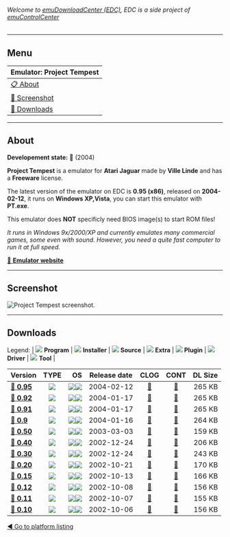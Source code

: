 ###### Welcome to [emuDownloadCenter (EDC)](https://github.com/PhoenixInteractiveNL/emuDownloadCenter/wiki/), EDC is a side project of [emuControlCenter](https://github.com/PhoenixInteractiveNL/emuControlCenter/wiki/)
***
## Menu
| **Emulator: Project Tempest** |
|:---------|
| [:clipboard: About](#about) |
| [:sunrise: Screenshot](#screenshot) |
| [:floppy_disk: Downloads](#downloads) |
***
## About
**Developement state:** :red_circle: (2004)

**Project Tempest** is a emulator for **Atari Jaguar** made by **Ville Linde** and has a **Freeware** license.

The latest version of the emulator on EDC is **0.95 (x86)**, released on **2004-02-12**, it runs on **Windows XP,Vista**, you can start this emulator with **PT.exe**.

This emulator does **NOT** specificly need BIOS image(s) to start ROM files!

_It runs in Windows 9x/2000/XP and currently emulates many commercial games, some even with sound. However, you need a quite fast computer to run it at full speed._

[:link: **Emulator website**](http://pt.emuunlim.com/)
***
## Screenshot
![](https://raw.githubusercontent.com/PhoenixInteractiveNL/emuDownloadCenter/master/hooks/projecttempest/emulator_screen_01.jpg "Project Tempest screenshot.")
***
## Downloads
Legend: | 
![](https://raw.githubusercontent.com/wiki/PhoenixInteractiveNL/emuDownloadCenter/images_misc/icon_program_24.png) **Program** | 
![](https://raw.githubusercontent.com/wiki/PhoenixInteractiveNL/emuDownloadCenter/images_misc/icon_installer_24.png) **Installer** | 
![](https://raw.githubusercontent.com/wiki/PhoenixInteractiveNL/emuDownloadCenter/images_misc/icon_source_code_24.png) **Source** | 
![](https://raw.githubusercontent.com/wiki/PhoenixInteractiveNL/emuDownloadCenter/images_misc/icon_extra_24.png) **Extra** | 
![](https://raw.githubusercontent.com/wiki/PhoenixInteractiveNL/emuDownloadCenter/images_misc/icon_plugin_24.png) **Plugin** | 
![](https://raw.githubusercontent.com/wiki/PhoenixInteractiveNL/emuDownloadCenter/images_misc/icon_driver_24.png) **Driver** | 
![](https://raw.githubusercontent.com/wiki/PhoenixInteractiveNL/emuDownloadCenter/images_misc/icon_tool_24.png) **Tool** | 
 
| Version | TYPE | OS | Release date | CLOG | CONT | DL Size |
|:--------|:----:|---:|:------------:|:----:|:----:|--------:|
| [:floppy_disk: **0.95**](https://github.com/PhoenixInteractiveNL/edc-repo0001/raw/master/projecttempest/0.95.7z) | ![](https://raw.githubusercontent.com/wiki/PhoenixInteractiveNL/emuDownloadCenter/images_misc/icon_program_24.png) | ![](https://raw.githubusercontent.com/wiki/PhoenixInteractiveNL/emuDownloadCenter/images_misc/logo_windows_24.png)![](https://raw.githubusercontent.com/wiki/PhoenixInteractiveNL/emuDownloadCenter/images_misc/icon_32-bit_24.png) | 2004-02-12 | [:page_facing_up:](https://github.com/PhoenixInteractiveNL/edc-repo0001/blob/master/projecttempest/0.95_changelog.txt) | [:mag_right:](https://github.com/PhoenixInteractiveNL/edc-repo0001/blob/master/projecttempest/0.95_contents.txt) | 265 KB |
| [:floppy_disk: **0.92**](https://github.com/PhoenixInteractiveNL/edc-repo0001/raw/master/projecttempest/0.92.7z) | ![](https://raw.githubusercontent.com/wiki/PhoenixInteractiveNL/emuDownloadCenter/images_misc/icon_program_24.png) | ![](https://raw.githubusercontent.com/wiki/PhoenixInteractiveNL/emuDownloadCenter/images_misc/logo_windows_24.png)![](https://raw.githubusercontent.com/wiki/PhoenixInteractiveNL/emuDownloadCenter/images_misc/icon_32-bit_24.png) | 2004-01-17 | [:page_facing_up:](https://github.com/PhoenixInteractiveNL/edc-repo0001/blob/master/projecttempest/0.92_changelog.txt) | [:mag_right:](https://github.com/PhoenixInteractiveNL/edc-repo0001/blob/master/projecttempest/0.92_contents.txt) | 265 KB |
| [:floppy_disk: **0.91**](https://github.com/PhoenixInteractiveNL/edc-repo0001/raw/master/projecttempest/0.91.7z) | ![](https://raw.githubusercontent.com/wiki/PhoenixInteractiveNL/emuDownloadCenter/images_misc/icon_program_24.png) | ![](https://raw.githubusercontent.com/wiki/PhoenixInteractiveNL/emuDownloadCenter/images_misc/logo_windows_24.png)![](https://raw.githubusercontent.com/wiki/PhoenixInteractiveNL/emuDownloadCenter/images_misc/icon_32-bit_24.png) | 2004-01-17 | [:page_facing_up:](https://github.com/PhoenixInteractiveNL/edc-repo0001/blob/master/projecttempest/0.91_changelog.txt) | [:mag_right:](https://github.com/PhoenixInteractiveNL/edc-repo0001/blob/master/projecttempest/0.91_contents.txt) | 265 KB |
| [:floppy_disk: **0.9**](https://github.com/PhoenixInteractiveNL/edc-repo0001/raw/master/projecttempest/0.9.7z) | ![](https://raw.githubusercontent.com/wiki/PhoenixInteractiveNL/emuDownloadCenter/images_misc/icon_program_24.png) | ![](https://raw.githubusercontent.com/wiki/PhoenixInteractiveNL/emuDownloadCenter/images_misc/logo_windows_24.png)![](https://raw.githubusercontent.com/wiki/PhoenixInteractiveNL/emuDownloadCenter/images_misc/icon_32-bit_24.png) | 2004-01-16 | [:page_facing_up:](https://github.com/PhoenixInteractiveNL/edc-repo0001/blob/master/projecttempest/0.9_changelog.txt) | [:mag_right:](https://github.com/PhoenixInteractiveNL/edc-repo0001/blob/master/projecttempest/0.9_contents.txt) | 264 KB |
| [:floppy_disk: **0.50**](https://github.com/PhoenixInteractiveNL/edc-repo0007/raw/master/projecttempest/0.50.7z) | ![](https://raw.githubusercontent.com/wiki/PhoenixInteractiveNL/emuDownloadCenter/images_misc/icon_program_24.png) | ![](https://raw.githubusercontent.com/wiki/PhoenixInteractiveNL/emuDownloadCenter/images_misc/logo_windows_24.png)![](https://raw.githubusercontent.com/wiki/PhoenixInteractiveNL/emuDownloadCenter/images_misc/icon_32-bit_24.png) | 2003-03-03 | [:page_facing_up:](https://github.com/PhoenixInteractiveNL/edc-repo0007/blob/master/projecttempest/0.50_changelog.txt) | [:mag_right:](https://github.com/PhoenixInteractiveNL/edc-repo0007/blob/master/projecttempest/0.50_contents.txt) | 159 KB |
| [:floppy_disk: **0.40**](https://github.com/PhoenixInteractiveNL/edc-repo0007/raw/master/projecttempest/0.40.7z) | ![](https://raw.githubusercontent.com/wiki/PhoenixInteractiveNL/emuDownloadCenter/images_misc/icon_program_24.png) | ![](https://raw.githubusercontent.com/wiki/PhoenixInteractiveNL/emuDownloadCenter/images_misc/logo_windows_24.png)![](https://raw.githubusercontent.com/wiki/PhoenixInteractiveNL/emuDownloadCenter/images_misc/icon_32-bit_24.png) | 2002-12-24 | [:page_facing_up:](https://github.com/PhoenixInteractiveNL/edc-repo0007/blob/master/projecttempest/0.40_changelog.txt) | [:mag_right:](https://github.com/PhoenixInteractiveNL/edc-repo0007/blob/master/projecttempest/0.40_contents.txt) | 206 KB |
| [:floppy_disk: **0.30**](https://github.com/PhoenixInteractiveNL/edc-repo0007/raw/master/projecttempest/0.30.7z) | ![](https://raw.githubusercontent.com/wiki/PhoenixInteractiveNL/emuDownloadCenter/images_misc/icon_program_24.png) | ![](https://raw.githubusercontent.com/wiki/PhoenixInteractiveNL/emuDownloadCenter/images_misc/logo_windows_24.png)![](https://raw.githubusercontent.com/wiki/PhoenixInteractiveNL/emuDownloadCenter/images_misc/icon_32-bit_24.png) | 2002-12-24 | [:page_facing_up:](https://github.com/PhoenixInteractiveNL/edc-repo0007/blob/master/projecttempest/0.30_changelog.txt) | [:mag_right:](https://github.com/PhoenixInteractiveNL/edc-repo0007/blob/master/projecttempest/0.30_contents.txt) | 243 KB |
| [:floppy_disk: **0.20**](https://github.com/PhoenixInteractiveNL/edc-repo0007/raw/master/projecttempest/0.20.7z) | ![](https://raw.githubusercontent.com/wiki/PhoenixInteractiveNL/emuDownloadCenter/images_misc/icon_program_24.png) | ![](https://raw.githubusercontent.com/wiki/PhoenixInteractiveNL/emuDownloadCenter/images_misc/logo_windows_24.png)![](https://raw.githubusercontent.com/wiki/PhoenixInteractiveNL/emuDownloadCenter/images_misc/icon_32-bit_24.png) | 2002-10-21 | [:page_facing_up:](https://github.com/PhoenixInteractiveNL/edc-repo0007/blob/master/projecttempest/0.20_changelog.txt) | [:mag_right:](https://github.com/PhoenixInteractiveNL/edc-repo0007/blob/master/projecttempest/0.20_contents.txt) | 170 KB |
| [:floppy_disk: **0.15**](https://github.com/PhoenixInteractiveNL/edc-repo0007/raw/master/projecttempest/0.15.7z) | ![](https://raw.githubusercontent.com/wiki/PhoenixInteractiveNL/emuDownloadCenter/images_misc/icon_program_24.png) | ![](https://raw.githubusercontent.com/wiki/PhoenixInteractiveNL/emuDownloadCenter/images_misc/logo_windows_24.png)![](https://raw.githubusercontent.com/wiki/PhoenixInteractiveNL/emuDownloadCenter/images_misc/icon_32-bit_24.png) | 2002-10-13 | [:page_facing_up:](https://github.com/PhoenixInteractiveNL/edc-repo0007/blob/master/projecttempest/0.15_changelog.txt) | [:mag_right:](https://github.com/PhoenixInteractiveNL/edc-repo0007/blob/master/projecttempest/0.15_contents.txt) | 166 KB |
| [:floppy_disk: **0.12**](https://github.com/PhoenixInteractiveNL/edc-repo0007/raw/master/projecttempest/0.12.7z) | ![](https://raw.githubusercontent.com/wiki/PhoenixInteractiveNL/emuDownloadCenter/images_misc/icon_program_24.png) | ![](https://raw.githubusercontent.com/wiki/PhoenixInteractiveNL/emuDownloadCenter/images_misc/logo_windows_24.png)![](https://raw.githubusercontent.com/wiki/PhoenixInteractiveNL/emuDownloadCenter/images_misc/icon_32-bit_24.png) | 2002-10-08 | [:page_facing_up:](https://github.com/PhoenixInteractiveNL/edc-repo0007/blob/master/projecttempest/0.12_changelog.txt) | [:mag_right:](https://github.com/PhoenixInteractiveNL/edc-repo0007/blob/master/projecttempest/0.12_contents.txt) | 156 KB |
| [:floppy_disk: **0.11**](https://github.com/PhoenixInteractiveNL/edc-repo0007/raw/master/projecttempest/0.11.7z) | ![](https://raw.githubusercontent.com/wiki/PhoenixInteractiveNL/emuDownloadCenter/images_misc/icon_program_24.png) | ![](https://raw.githubusercontent.com/wiki/PhoenixInteractiveNL/emuDownloadCenter/images_misc/logo_windows_24.png)![](https://raw.githubusercontent.com/wiki/PhoenixInteractiveNL/emuDownloadCenter/images_misc/icon_32-bit_24.png) | 2002-10-07 | [:page_facing_up:](https://github.com/PhoenixInteractiveNL/edc-repo0007/blob/master/projecttempest/0.11_changelog.txt) | [:mag_right:](https://github.com/PhoenixInteractiveNL/edc-repo0007/blob/master/projecttempest/0.11_contents.txt) | 155 KB |
| [:floppy_disk: **0.10**](https://github.com/PhoenixInteractiveNL/edc-repo0007/raw/master/projecttempest/0.10.7z) | ![](https://raw.githubusercontent.com/wiki/PhoenixInteractiveNL/emuDownloadCenter/images_misc/icon_program_24.png) | ![](https://raw.githubusercontent.com/wiki/PhoenixInteractiveNL/emuDownloadCenter/images_misc/logo_windows_24.png)![](https://raw.githubusercontent.com/wiki/PhoenixInteractiveNL/emuDownloadCenter/images_misc/icon_32-bit_24.png) | 2002-10-06 | [:page_facing_up:](https://github.com/PhoenixInteractiveNL/edc-repo0007/blob/master/projecttempest/0.10_changelog.txt) | [:mag_right:](https://github.com/PhoenixInteractiveNL/edc-repo0007/blob/master/projecttempest/0.10_contents.txt) | 156 KB |

[:arrow_backward: Go to platform listing](https://github.com/PhoenixInteractiveNL/emuDownloadCenter/wiki/EDC-Platform-List)
